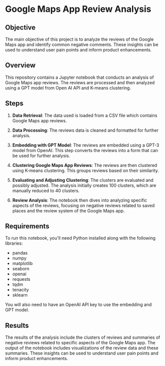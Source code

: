 # Google Maps App Review Analysis

## Objective

The main objective of this project is to analyze the reviews of the Google Maps app and identify common negative comments. These insights can be used to understand user pain points and inform product enhancements.

## Overview

This repository contains a Jupyter notebook that conducts an analysis of Google Maps app reviews. The reviews are processed and then analyzed using a GPT model from Open AI API and K-means clustering.

## Steps

1. **Data Retrieval**: The data used is loaded from a CSV file which contains Google Maps app reviews.

2. **Data Processing**: The reviews data is cleaned and formatted for further analysis.

3. **Embedding with GPT Model**: The reviews are embedded using a GPT-3 model from OpenAI. This step converts the reviews into a form that can be used for further analysis.

4. **Clustering Google Maps App Reviews**: The reviews are then clustered using K-means clustering. This groups reviews based on their similarity.

5. **Evaluating and Adjusting Clustering**: The clusters are evaluated and possibly adjusted. The analysis initially creates 100 clusters, which are manually reduced to 40 clusters.

6. **Review Analysis**: The notebook then dives into analyzing specific aspects of the reviews, focusing on negative reviews related to saved places and the review system of the Google Maps app.

## Requirements

To run this notebook, you'll need Python installed along with the following libraries:

- pandas
- numpy
- matplotlib
- seaborn
- openai
- requests
- tqdm
- tenacity
- sklearn

You will also need to have an OpenAI API key to use the embedding and GPT model.


## Results

The results of the analysis include the clusters of reviews and summaries of negative reviews related to specific aspects of the Google Maps app. 
The output of the notebook includes visualizations of the review data and these summaries. These insights can be used to understand user pain points and inform product enhancements.
